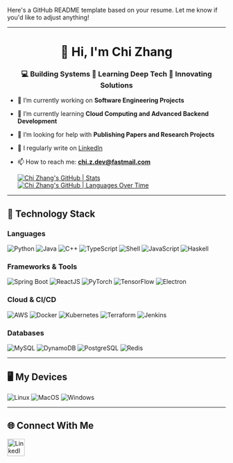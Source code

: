 Here's a GitHub README template based on your resume. Let me know if you'd like to adjust anything!

---

<h1 align="center">👋 Hi, I'm Chi Zhang</h1>
<h3 align="center">💻 Building Systems 🌟 Learning Deep Tech 🚀 Innovating Solutions</h3>

- 🔭 I’m currently working on **Software Engineering Projects**
- 🌱 I’m currently learning **Cloud Computing and Advanced Backend Development**
- 🤝 I’m looking for help with **Publishing Papers and Research Projects**
- 📝 I regularly write on [LinkedIn](https://linkedin.com/in/chizhang0810)
- 📫 How to reach me: **[chi.z.dev@fastmail.com](mailto:chi.z.dev@fastmail.com)**


  [![Chi Zhang's GitHub | Stats](https://stats.quira.sh/chizhang9135/github?theme=dark)](https://quira.sh?utm_source=widgets&utm_campaign=chizhang9135)  
  [![Chi Zhang's GitHub | Languages Over Time](https://stats.quira.sh/chizhang9135/languages-over-time?theme=dark)](https://quira.sh?utm_source=widgets&utm_campaign=chizhang9135)


---

## 📕 Technology Stack

### **Languages**
![Python](https://skillicons.dev/icons?i=python)
![Java](https://skillicons.dev/icons?i=java)
![C++](https://skillicons.dev/icons?i=cpp)
![TypeScript](https://skillicons.dev/icons?i=ts)
![Shell](https://skillicons.dev/icons?i=bash)
![JavaScript](https://skillicons.dev/icons?i=js)
![Haskell](https://skillicons.dev/icons?i=haskell)

### **Frameworks & Tools**
![Spring Boot](https://skillicons.dev/icons?i=spring)
![ReactJS](https://skillicons.dev/icons?i=react)
![PyTorch](https://skillicons.dev/icons?i=pytorch)
![TensorFlow](https://skillicons.dev/icons?i=tensorflow)
![Electron](https://skillicons.dev/icons?i=electron)

### **Cloud & CI/CD**
![AWS](https://skillicons.dev/icons?i=aws)
![Docker](https://skillicons.dev/icons?i=docker)
![Kubernetes](https://skillicons.dev/icons?i=kubernetes)
![Terraform](https://skillicons.dev/icons?i=terraform)
![Jenkins](https://skillicons.dev/icons?i=jenkins)

### **Databases**
![MySQL](https://skillicons.dev/icons?i=mysql)
![DynamoDB](https://skillicons.dev/icons?i=dynamodb)
![PostgreSQL](https://skillicons.dev/icons?i=postgresql)
![Redis](https://skillicons.dev/icons?i=redis)

---

## 🖥️ My Devices
![Linux](https://skillicons.dev/icons?i=linux)
![MacOS](https://skillicons.dev/icons?i=apple)
![Windows](https://skillicons.dev/icons?i=windows)

---

## 🌐 Connect With Me
<p align="left">
  <a href="https://linkedin.com/in/chizhang0810" target="_blank"><img align="center" src="https://skillicons.dev/icons?i=linkedin" alt="LinkedIn" height="40" width="40" /></a>
</p>

